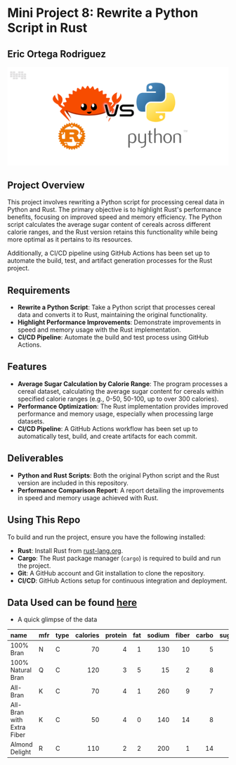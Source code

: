 # Mini Project 8: Rewrite a Python Script in Rust

## Eric Ortega Rodriguez 

![Cereal Data Project](image.png)

## Project Overview

This project involves rewriting a Python script for processing cereal data in Python and Rust. The primary objective is to highlight Rust's performance benefits, focusing on improved speed and memory efficiency. The Python script calculates the average sugar content of cereals across different calorie ranges, and the Rust version retains this functionality while being more optimal as it pertains to its resources.

Additionally, a CI/CD pipeline using GitHub Actions has been set up to automate the build, test, and artifact generation processes for the Rust project.

## Requirements

- **Rewrite a Python Script**: Take a Python script that processes cereal data and converts it to Rust, maintaining the original functionality.
- **Highlight Performance Improvements**: Demonstrate improvements in speed and memory usage with the Rust implementation.
- **CI/CD Pipeline**: Automate the build and test process using GitHub Actions.

## Features

- **Average Sugar Calculation by Calorie Range**: The program processes a cereal dataset, calculating the average sugar content for cereals within specified calorie ranges (e.g., 0-50, 50-100, up to over 300 calories).
- **Performance Optimization**: The Rust implementation provides improved performance and memory usage, especially when processing large datasets.
- **CI/CD Pipeline**: A GitHub Actions workflow has been set up to automatically test, build, and create artifacts for each commit.

## Deliverables 

- **Python and Rust Scripts**: Both the original Python script and the Rust version are included in this repository.
- **Performance Comparison Report**: A report detailing the improvements in speed and memory usage achieved with Rust.

## Using This Repo 

To build and run the project, ensure you have the following installed:

- **Rust**: Install Rust from [rust-lang.org](https://www.rust-lang.org/tools/install).
- **Cargo**: The Rust package manager (`cargo`) is required to build and run the project.
- **Git**: A GitHub account and Git installation to clone the repository.
- **CI/CD**: GitHub Actions setup for continuous integration and deployment.

## Data Used can be found [here](https://www.kaggle.com/datasets/crawford/80-cereals)

- A quick glimpse of the data 

| name                      | mfr   | type   |   calories |   protein |   fat |   sodium |   fiber |   carbo |   sugars |   potass |   vitamins |   shelf |   weight |   cups |   rating |
|:--------------------------|:------|:-------|-----------:|----------:|------:|---------:|--------:|--------:|---------:|---------:|-----------:|--------:|---------:|-------:|---------:|
| 100% Bran                 | N     | C      |         70 |         4 |     1 |      130 |     10 |     5   |        6 |       280 |         25 |       3 |      1   |   0.33 |   68.4   |
| 100% Natural Bran         | Q     | C      |        120 |         3 |     5 |        15 |      2 |     8   |        8 |       135 |          0 |       3 |      1   |   1    |   33.2   |
| All-Bran                  | K     | C      |         70 |         4 |     1 |      260 |      9 |     7   |        5 |       320 |         25 |       3 |      1   |   0.33 |   59.4   |
| All-Bran with Extra Fiber | K     | C      |         50 |         4 |     0 |      140 |     14 |     8   |        0 |       330 |         25 |       3 |      1   |   0.5  |   93.7   |
| Almond Delight            | R     | C      |        110 |         2 |     2 |      200 |      1 |    14   |        8 |        -1 |          25 |       3 |      1   |   0.75 |   34.4   |
